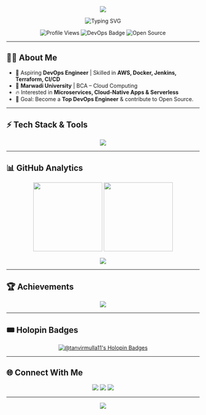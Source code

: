 <!-- Profile Banner -->
<p align="center">
  <img src="https://capsule-render.vercel.app/api?type=waving&color=0:36BCF7,100:6F42C1&height=200&section=header&text=Tanvir%20Mulla%20&fontSize=45&fontColor=ffffff&animation=fadeIn&fontAlignY=35"/>
</p>

<!-- Typing Animation -->
<p align="center">
  <img src="https://readme-typing-svg.herokuapp.com?font=Fira+Code&size=28&pause=1000&color=36BCF7&center=true&vCenter=true&width=800&lines=Cloud+%26+DevOps+Engineer+☁️;Passionate+about+Automation+⚡;CI%2FCD+Pipeline+Builder+🔄;Docker+%7C+K8s+%7C+AWS+Lover+🐳☸️☁️" alt="Typing SVG"/>
</p>

<!-- Badges -->
<p align="center">
  <img src="https://komarev.com/ghpvc/?username=tanvirmulla11&label=Profile%20Views&color=6F42C1&style=for-the-badge" alt="Profile Views"/>
  <img src="https://img.shields.io/badge/DevOps%20Engineer%20in%20Progress-36BCF7?style=for-the-badge&logo=dev.to&logoColor=white" alt="DevOps Badge"/>
  <img src="https://img.shields.io/badge/Open%20Source%20Contributor-6F42C1?style=for-the-badge&logo=github&logoColor=white" alt="Open Source"/>
</p>

---

## 👨‍💻 About Me  
- 🚀 Aspiring **DevOps Engineer** | Skilled in **AWS, Docker, Jenkins, Terraform, CI/CD**  
- 🏫 **Marwadi University** | BCA – Cloud Computing  
- 🔥 Interested in **Microservices, Cloud-Native Apps & Serverless**  
- 🎯 Goal: Become a **Top DevOps Engineer** & contribute to Open Source.

---

## ⚡ Tech Stack & Tools  
<p align="center">
  <img src="https://skillicons.dev/icons?i=aws,docker,kubernetes,jenkins,terraform,git,github,linux,nginx,react,tailwind" />
</p>

---

## 📊 GitHub Analytics  

<p align="center">
  <img src="https://github-readme-stats.vercel.app/api?username=tanvirmulla11&show_icons=true&theme=tokyonight&hide_border=true" height="180em"/>
  <img src="https://github-readme-streak-stats.herokuapp.com/?user=tanvirmulla11&theme=tokyonight&hide_border=true" height="180em"/>
</p>

<p align="center">
  <img src="https://github-readme-activity-graph.vercel.app/graph?username=tanvirmulla11&theme=tokyo-night&hide_border=true&area=true" />
</p>

---

## 🏆 Achievements  

<p align="center">
  <img src="https://github-profile-trophy.vercel.app/?username=tanvirmulla11&theme=radical&no-frame=true&margin-w=10&row=2&column=4" />
</p>

---

## 🎟️ Holopin Badges  

<p align="center">
  <a href="https://holopin.io/@tanvirmulla11">
    <img src="https://holopin.me/tanvirmulla11" alt="@tanvirmulla11's Holopin Badges"/>
  </a>
</p>

---

## 🌐 Connect With Me  

<p align="center">
  <a href="https://github.com/tanvirmulla11"><img src="https://img.shields.io/badge/GitHub-000000?style=for-the-badge&logo=github&logoColor=white"></a>
  <a href="https://www.linkedin.com/in/tanvir-mulla"><img src="https://img.shields.io/badge/LinkedIn-0077B5?style=for-the-badge&logo=linkedin&logoColor=white"></a>
  <a href="https://www.youtube.com/@DevOpsWithUs"><img src="https://img.shields.io/badge/YouTube-FF0000?style=for-the-badge&logo=youtube&logoColor=white"></a>
</p>

---

<!-- Footer Banner -->
<p align="center">
  <img src="https://capsule-render.vercel.app/api?type=waving&color=0:6F42C1,100:36BCF7&height=120&section=footer"/>
</p>
